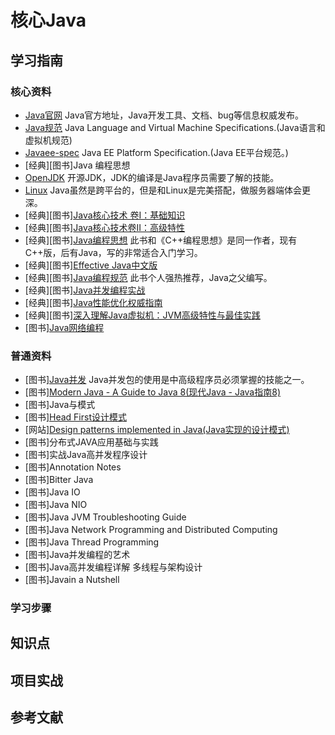 # 核心Java

## 学习指南

### 核心资料

* [Java官网](http://java.oracle.com) Java官方地址，Java开发工具、文档、bug等信息权威发布。
* [Java规范](https://docs.oracle.com/javase/specs) Java Language and Virtual Machine Specifications.(Java语言和虚拟机规范)
* [Javaee-spec](https://javaee.github.io/javaee-spec) Java EE Platform Specification.(Java EE平台规范。)
* [经典][图书]Java 编程思想
* [OpenJDK](http://openjdk.java.net) 开源JDK，JDK的编译是Java程序员需要了解的技能。
* [Linux](https://www.linux.org/) Java虽然是跨平台的，但是和Linux是完美搭配，做服务器端体会更深。
* [经典][图书][Java核心技术 卷I：基础知识](http://product.dangdang.com/24035306.html)
* [经典][图书][Java核心技术卷II：高级特性](http://product.dangdang.com/25171892.html)
* [经典][图书][Java编程思想](http://product.dangdang.com/9317290.html) 此书和《C++编程思想》是同一作者，现有C++版，后有Java，写的非常适合入门学习。
* [经典][图书][Effective Java中文版](http://product.dangdang.com/20459091.html)
* [经典][图书][Java编程规范](http://product.dangdang.com/9187067.html) 此书个人强热推荐，Java之父编写。
* [经典][图书][Java并发编程实战](http://product.dangdang.com/22606835.html)
* [经典][图书][Java性能优化权威指南](http://product.dangdang.com/23421069.html)
* [经典][图书][深入理解Java虚拟机：JVM高级特性与最佳实践](http://product.dangdang.com/23259731.html)
* [图书][Java网络编程](http://product.dangdang.com/23560594.html)

### 普通资料

* [图书][Java并发](https://github.com/xianglesong/learning-javas/blob/master/basic/Java并发.md) Java并发包的使用是中高级程序员必须掌握的技能之一。
* [图书][Modern Java - A Guide to Java 8(现代Java - Java指南8)](https://github.com/winterbe/java8-tutorial)
* [图书]Java与模式
* [图书][Head First设计模式](http://product.dangdang.com/20021171.html)
* [网站][Design patterns implemented in Java(Java实现的设计模式)](https://github.com/iluwatar/java-design-patterns)
* [图书]分布式JAVA应用基础与实践
* [图书]实战Java高并发程序设计
* [图书]Annotation Notes
* [图书]Bitter Java
* [图书]Java IO
* [图书]Java NIO
* [图书]Java JVM Troubleshooting Guide
* [图书]Java Network Programming and Distributed Computing
* [图书]Java Thread Programming
* [图书]Java并发编程的艺术
* [图书]Java高并发编程详解 多线程与架构设计
* [图书]Javain a Nutshell

### 学习步骤

## 知识点

## 项目实战

## 参考文献
